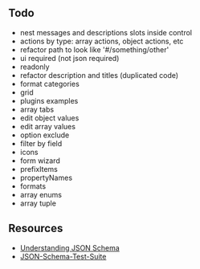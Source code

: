 ## Todo

- nest messages and descriptions slots inside control
- actions by type: array actions, object actions, etc
- refactor path to look like '#/something/other'
- ui required (not json required)
- readonly
- refactor description and titles (duplicated code)
- format categories
- grid
- plugins examples
- array tabs
- edit object values
- edit array values
- option exclude
- filter by field
- icons
- form wizard
- prefixItems
- propertyNames
- formats
- array enums
- array tuple 

## Resources
* [Understanding JSON Schema](http://json-schema.org/understanding-json-schema/index.html)
* [JSON-Schema-Test-Suite](https://github.com/json-schema-org/JSON-Schema-Test-Suite)
